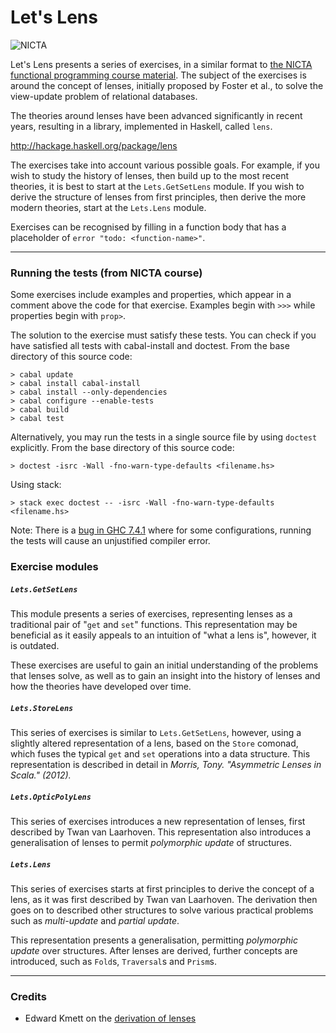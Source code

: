 # Let's Lens

![NICTA](http://i.imgur.com/sMXB9XB.jpg)

Let's Lens presents a series of exercises, in a similar format to
[the NICTA functional programming course material](http://github.com/NICTA/course).
The subject of the exercises is around the concept of lenses, initially proposed
by  Foster et al., to solve the view-update problem of relational databases.

The theories around lenses have been advanced significantly in recent years,
resulting in a library, implemented in Haskell, called `lens`.

http://hackage.haskell.org/package/lens

The exercises take into account various possible goals. For example, if you wish
to study the history of lenses, then build up to the most recent theories, it is
best to start at the `Lets.GetSetLens` module. If you wish to derive the
structure of lenses from first principles, then derive the more modern theories,
start at the `Lets.Lens` module.

Exercises can be recognised by filling in a function body that has a placeholder
of `error "todo: <function-name>"`.

----

### Running the tests (from NICTA course)

Some exercises include examples and properties, which appear in a comment above
the code for that exercise. Examples begin with `>>>` while properties begin
with `prop>`.

The solution to the exercise must satisfy these tests. You can check if you have
satisfied all tests with cabal-install and doctest. From the base directory of
this source code:

    > cabal update
    > cabal install cabal-install
    > cabal install --only-dependencies
    > cabal configure --enable-tests
    > cabal build
    > cabal test

Alternatively, you may run the tests in a single source file by using `doctest`
explicitly. From the base directory of this source code:

    > doctest -isrc -Wall -fno-warn-type-defaults <filename.hs>

Using stack:

    > stack exec doctest -- -isrc -Wall -fno-warn-type-defaults <filename.hs>
    
Note: There is a [bug in GHC 7.4.1](http://ghc.haskell.org/trac/ghc/ticket/5820)
where for some configurations, running the tests will cause an unjustified
compiler error.


### Exercise modules

##### `Lets.GetSetLens`

This module presents a series of exercises, representing lenses as a traditional
pair of "`get` and `set`" functions. This representation may be beneficial as it
easily appeals to an intuition of "what a lens is", however, it is outdated. 

These exercises are useful to gain an initial understanding of the problems that
lenses solve, as well as to gain an insight into the history of lenses and how
the theories have developed over time.

##### `Lets.StoreLens`

This series of exercises is similar to `Lets.GetSetLens`, however, using a
slightly altered representation of a lens, based on the `Store` comonad, which
fuses the typical `get` and `set` operations into a data structure. This
representation is described in detail in
*Morris, Tony. "Asymmetric Lenses in Scala." (2012).*

##### `Lets.OpticPolyLens`

This series of exercises introduces a new representation of lenses, first
described by Twan van Laarhoven. This representation also introduces a
generalisation of lenses to permit *polymorphic update* of structures.

##### `Lets.Lens`

This series of exercises starts at first principles to derive the concept of a
lens, as it was first described by Twan van Laarhoven. The derivation then goes
on to described other structures to solve various practical problems such as
*multi-update* and *partial update*.

This representation presents a generalisation, permitting *polymorphic update*
over structures. After lenses are derived, further concepts are introduced, such
as `Fold`s, `Traversal`s and `Prism`s.

----

### Credits

* Edward Kmett on the [derivation of lenses](https://github.com/ekmett/lens/wiki/Derivation)
